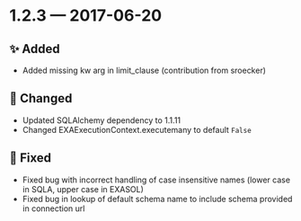 # 1.2.3 — 2017-06-20

## ✨ Added

- Added missing kw arg in limit_clause (contribution from sroecker)

## 🔧 Changed

- Updated SQLAlchemy dependency to 1.1.11
- Changed EXAExecutionContext.executemany to default `False`

## 🐞 Fixed

- Fixed bug with incorrect handling of case insensitive names (lower case in SQLA, upper case in EXASOL)
- Fixed bug in lookup of default schema name to include schema provided in connection url

